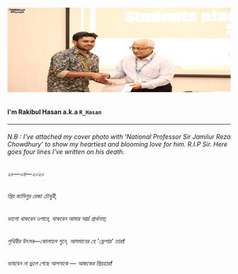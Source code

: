 ###### [![Sohando's header](https://github.com/Sohando/Sohando/blob/master/me.jpg)](https://www.facebook.com/sohando.aber/)
#### I'm Rakibul Hasan a.k.a `R_Hasan`




<hr>

###### N.B : I've attached my cover photo with 'National Professor Sir Jamilur Reza Chowdhury' to show my heartiest and blooming love for him. R.I.P Sir. Here goes four lines I've written on his death. 

###### ২৮—০৪—২০২০

###### প্রিয় জামিলুর রেজা চৌধুরী, <br>
###### ভালো থাকবেন ওপারে, থাকবেন আমার আর্দ্র প্রার্থনায়; <br>
###### পৃথিবীর উৎসব—কোলাহল শুনে, আসমানের হে 'ফ্রেশার' তারা! <br>
###### ভাববেন না ভুলে গেছে আপনাকে — আজকের প্রিয়হারা! <br>
